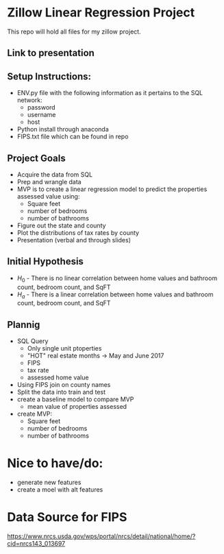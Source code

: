 # Zillow Linear Regression Project
This repo will hold all files for my zillow project.

## Link to presentation

## Setup Instructions:
- ENV.py file with the following information as it pertains to the SQL network:
    - password
    - username
    - host
- Python install through anaconda
- FIPS.txt file which can be found in repo

## Project Goals
- Acquire the data from SQL
- Prep and wrangle data
- MVP is to create a linear regression model to predict the properties assessed value using:
    - Square feet
    - number of bedrooms
    - number of bathrooms
- Figure out the state and county
- Plot the distributions of tax rates by county
- Presentation (verbal and through slides)

## Initial Hypothesis
- $H_0$ - There is no linear correlation between home values and bathroom count, bedroom count, and SqFT
- $H_a$ - There is a linear correlation between home values and bathroom count, bedroom count, and SqFT

## Plannig
- SQL Query
    - Only single unit ptoperties
    - "HOT" real estate months -> May and June 2017
    - FIPS
    - tax rate
    - assessed home value
- Using FIPS join on county names
- Split the data into train and test
- create a baseline model to compare MVP
    - mean value of properties assessed
- create MVP:
    - Square feet
    - number of bedrooms
    - number of bathrooms
    
# Nice to have/do:
- generate new features
- create a moel with alt features











# Data Source for FIPS
https://www.nrcs.usda.gov/wps/portal/nrcs/detail/national/home/?cid=nrcs143_013697